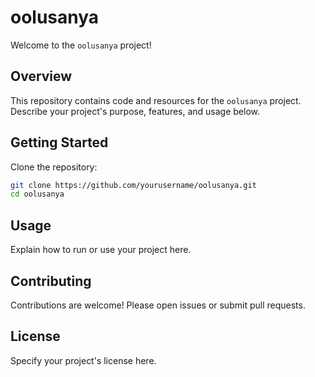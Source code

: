 # oolusanya

Welcome to the `oolusanya` project!

## Overview

This repository contains code and resources for the `oolusanya` project.  
Describe your project's purpose, features, and usage below.

## Getting Started

Clone the repository:
```bash
git clone https://github.com/yourusername/oolusanya.git
cd oolusanya
```

## Usage

Explain how to run or use your project here.

## Contributing

Contributions are welcome! Please open issues or submit pull requests.

## License

Specify your project's license here.
